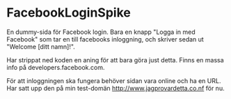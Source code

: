# FacebookLoginSpike

En dummy-sida för Facebook login. Bara en knapp "Logga in med Facebook" som tar en till facebooks inloggning, och skriver sedan ut "Welcome [ditt namn]!".

Har strippat ned koden en aning för att bara göra just detta. Finns en massa info på developers.facebook.com.

För att inloggningen ska fungera behöver sidan vara online och ha en URL. Har satt upp den på min test-domän http://www.jagprovardetta.co.nf för nu.
